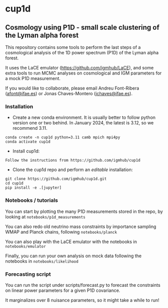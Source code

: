 # cup1d

## Cosmology using P1D - small scale clustering of the Lyman alpha forest

This repository contains some tools to perform the last steps of a cosmological analysis of the 1D power spectrum (P1D) of the Lyman alpha forest. 

It uses the LaCE emulator (https://github.com/igmhub/LaCE), and some extra tools to run MCMC analyses on cosmological and IGM parameters for a mock P1D measurement.

If you would like to collaborate, please email Andreu Font-Ribera (afont@ifae.es) or Jonas Chaves-Montero (jchaves@ifae.es).
 

### Installation

- Create a new conda environment. It is usually better to follow python version one or two behind. In January 2024, the latest is 3.12, so we recommend 3.11.

```
conda create -n cup1d python=3.11 camb mpich mpi4py
conda activate cup1d
```
- Install cup1d:

```Follow the instructions from https://github.com/igmhub/cup1d```

- Clone the cup1d repo and perform an *editable* installation:

```
git clone https://github.com/igmhub/cup1d.git
cd cup1d
pip install -e .[jupyter]
``` 

### Notebooks / tutorials

You can start by plotting the many P1D measurements stored in the repo, by looking at `notebooks/p1d_measurements`

You can also redo old neutrino mass constraints by importance sampling WMAP and Planck chains, following `notebooks/planck`

You can also play with the LaCE emulator with the notebooks in `notebooks/emulator`

Finally, you can run your own analysis on mock data following the notebooks in `notebooks/likelihood`


### Forecasting script

You can run the script under scripts/forecast.py to forecast the constraints on linear power parameters for a given P1D covariance.

It marginalizes over 8 nuisance parameters, so it might take a while to run!

